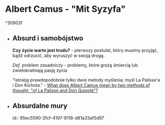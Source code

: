 # Albert Camus - "Mit Syzyfa"

^30903f
- ## Absurd i samobójstwo
  
  **Czy życie warte jest trudu?** - pierwszy postulat, który musimy przyjąć, bądź odrzucić, aby wyruszyć w swoją drogą.
  
  *Def.* problem zasadniczy - problemy, które grożą śmiercią lub zwielokratniają pasję życia
  
  "istnieją prawdopodobnie tylko dwie metody myślenia; myśl La Palisse'a i Don Kichota." - [What does Albert Camus mean by two methods of thought, "of La Palisse and Don Quixote"?](https://philosophy.stackexchange.com/questions/85955/what-does-albert-camus-mean-by-two-methods-of-thought-of-la-palisse-and-don-qu)
- ## Absurdalne mury
  id:: 65ec5590-2fcf-4197-8118-d81a33af5d97